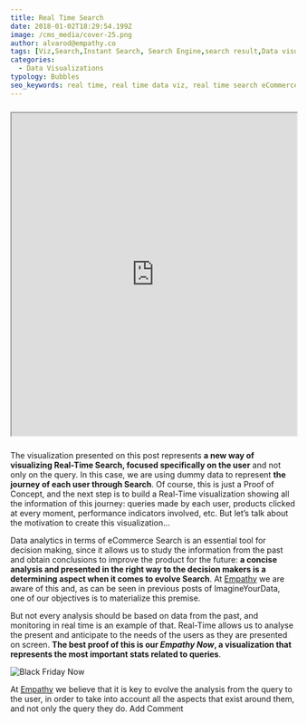 ```yaml
---
title: Real Time Search
date: 2018-01-02T18:29:54.199Z
image: /cms_media/cover-25.png
author: alvarod@empathy.co
tags: [Viz,Search,Instant Search, Search Engine,search result,Data visualisation,Data visualization,infographics,Black Friday,ecommerce]
categories:
  - Data Visualizations
typology: Bubbles
seo_keywords: real time, real time data viz, real time search eCommerce Data, Data Viz of real time, real time
---
```

<iframe src="https://www.imagineyourdata.com/datavis/iyd-rotate-360/" framebimg-order="1" width="100%" height="590px" max-height="720px" style="height: 100vw; max-height: 570px; margin-top: 10px; margin-bottom: 10px;"></iframe>

The visualization presented on this post represents **a new way of visualizing Real-Time Search, focused specifically on the user** and not only on the query. In this case, we are using dummy data to represent **the journey of each user through Search**. Of course, this is just a Proof of Concept, and the next step is to build a Real-Time visualization showing all the information of this journey: queries made by each user, products clicked at every moment, performance indicators involved, etc. But let’s talk about the motivation to create this visualization…

Data analytics in terms of eCommerce Search is an essential tool for decision making, since it allows us to study the information from the past and obtain conclusions to improve the product for the future: **a concise analysis and presented in the right way to the decision makers is a determining aspect when it comes to evolve Search**. At [Empathy](https://www.empathy.co/ "Empathy") we are aware of this and, as can be seen in previous posts of ImagineYourData, one of our objectives is to materialize this premise.

But not every analysis should be based on data from the past, and monitoring in real time is an example of that. Real-Time allows us to analyse the present and anticipate to the needs of the users as they are presented on screen. **The best proof of this is our *Empathy Now*, a visualization that represents the most important stats related to queries**.

![Black Friday Now](/cms_media/black-friday-now.png "Black Friday Now")

At [Empathy](https://www.empathy.co/ "Empathy") we believe that it is key to evolve the analysis from the query to the user, in order to take into account all the aspects that exist around them, and not only the query they do. Add Comment
